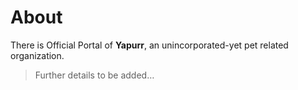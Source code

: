 # About

There is Official Portal of **Yapurr**, an unincorporated-yet pet related organization.

> Further details to be added…
